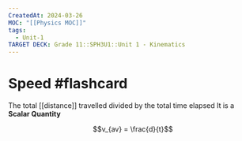 ```yaml
---
CreatedAt: 2024-03-26
MOC: "[[Physics MOC]]"
tags:
  - Unit-1
TARGET DECK: Grade 11::SPH3U1::Unit 1 - Kinematics
---
```


# Speed #flashcard 
The total [[distance]] travelled divided by the total time elapsed
It is a **Scalar Quantity**
<!--ID: 1718370433053-->


$$v_{av} = \frac{d}{t}$$